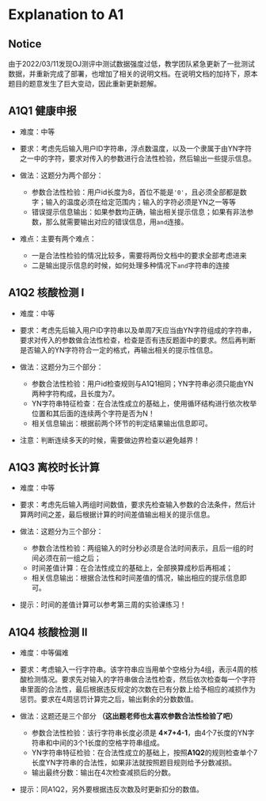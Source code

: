 # Explanation to A1

## Notice

由于2022/03/11发现OJ测评中测试数据强度过低，教学团队紧急更新了一批测试数据，并重新完成了部署，也增加了相关的说明文档。在说明文档的加持下，原本题目的题意发生了巨大变动，因此重新更新题解。

## A1Q1 健康申报

- 难度：中等

- 要求：考虑先后输入用户ID字符串，浮点数温度，以及一个隶属于由YN字符之一中的字符，要求对传入的参数进行合法性检验，然后输出一些提示信息。

- 做法：这题分为两个部分：
  - 参数合法性检验：用户id长度为8，首位不能是```'0'```，且必须全部都是数字；输入的温度必须在给定范围内；输入的字符必须是YN之一等等
  - 错误提示信息输出：如果参数均正确，输出相关提示信息；如果有非法参数，那么就需要输出对应的错误信息，用``` and ```连接。

- 难点：主要有两个难点：
  - 一是合法性检验的情况比较多，需要将两份文档中的要求全部考虑进来
  - 二是输出提示信息的时候，如何处理多种情况下```and```字符串的连接

## A1Q2 核酸检测 I
- 难度：中等

- 要求：考虑先后输入用户ID字符串以及单周7天应当由YN字符组成的字符串，要求对传入的参数做合法性检查，检查是否有违反题面中的要求。然后再判断是否输入的YN字符符合一定的格式，再输出相关的提示性信息。

- 做法：这题分为三个部分：
  - 参数合法性检验：用户id检查规则与A1Q1相同；YN字符串必须只能由YN两种字符构成，且长度为7。
  - YN字符串特征检查：在合法性成立的基础上，使用循环结构进行依次枚举位置和其后面的连续两个字符是否为N！
  - 相关信息输出：根据前两个环节的判定结果输出信息即可。

- 注意：判断连续多天的时候，需要做边界检查以避免越界！

## A1Q3 离校时长计算
- 难度：中等

- 要求：考虑先后输入两组时间数值，要求先检查输入参数的合法条件，然后计算两时间之差，最后根据计算的时间差值输出相关的提示信息。

- 做法：这题分为三个部分：
  - 参数合法性检验：两组输入的时分秒必须是合法时间表示，且后一组的时间必须在前一组之后；
  - 时间差值计算：在合法性成立的基础上，全部换算成秒后再相减；
  - 相关信息输出：根据合法性和时间差值的情况，输出相应的提示信息即可。

- 提示：时间的差值计算可以参考第三周的实验课练习！


## A1Q4 核酸检测 II
- 难度：中等偏难

- 要求：考虑输入一行字符串。该字符串应当用单个空格分为4组，表示4周的核酸检测情况。要求先对输入的字符串做合法性检查，然后依次检查每一个字符串里面的合法性，最后根据违反规定的次数在已有分数上给予相应的减损作为惩罚。要求在4周惩罚计算完之后，输出剩余的分数数值。

- 做法：这题还是三个部分 **（这出题老师也太喜欢参数合法性检验了吧）**
  - 参数合法性检验：该行字符串长度必须是 **4×7+4-1**，由4个7长度的YN字符串和中间的3个1长度的空格字符串组成。
  - YN字符串特征检验：在合法性成立的基础上，按照**A1Q2**的规则检查单个7长度YN字符串的合法性，如果非法就按照题目规则给予分数减损。
  - 输出最终分数：输出在4次检查减损后的分数。

- 提示：同A1Q2，另外要根据违反次数及时更新扣分的数值。
